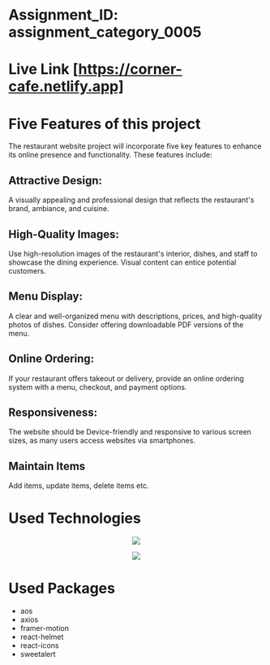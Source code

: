 # Assignment_ID: assignment_category_0005


# Live Link [https://corner-cafe.netlify.app]


# Five Features of this project
The restaurant website project will incorporate five key features to enhance its online presence and functionality. These features include:

## Attractive Design:
A visually appealing and professional design that reflects the restaurant's brand, ambiance, and cuisine.

## High-Quality Images:
Use high-resolution images of the restaurant's interior, dishes, and staff to showcase the dining experience. Visual content can entice potential customers.

## Menu Display:
A clear and well-organized menu with descriptions, prices, and high-quality photos of dishes. Consider offering downloadable PDF versions of the menu.

## Online Ordering:
If your restaurant offers takeout or delivery, provide an online ordering system with a menu, checkout, and payment options.

## Responsiveness:
The website should be Device-friendly and responsive to various screen sizes, as many users access websites via smartphones.

## Maintain Items
Add items, update items, delete items etc.

# Used Technologies

<p align="center">
  <a href="https://skillicons.dev">
    <img src="https://skillicons.dev/icons?i=tailwind,firebase,mongodb,react,express,nodejs" />
  </a>
</p>
<p align="center">
  <a href="https://skillicons.dev">
    <img src="https://skillicons.dev/icons?i=html,css,js,github,vscode" />
  </a>
</p>



# Used Packages
 - aos
 - axios
 - framer-motion
 - react-helmet
 - react-icons
 - sweetalert